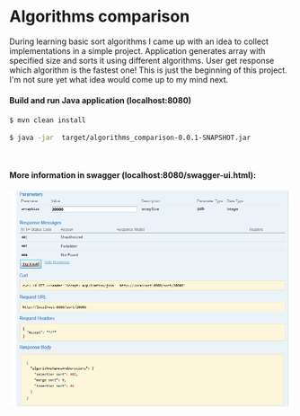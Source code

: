 # Algorithms comparison
During learning basic sort algorithms I came up with an idea to collect implementations in a simple project. Application
generates array with specified size and sorts it using different algorithms. User get response 
which algorithm is the fastest one!
This is just the beginning of this project. I'm not sure yet what idea would come up to my mind next.  

#### Build and run Java application (localhost:8080)

```sh
$ mvn clean install
```
```sh
$ java -jar  target/algorithms_comparison-0.0.1-SNAPSHOT.jar
```
<br />

#### More information in swagger (localhost:8080/swagger-ui.html):

![swagger](img/swagger.png)